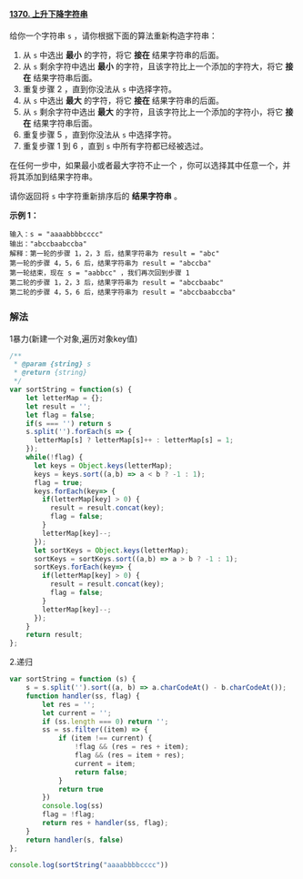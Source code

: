 #### [1370. 上升下降字符串](https://leetcode-cn.com/problems/increasing-decreasing-string/)

给你一个字符串 `s` ，请你根据下面的算法重新构造字符串：

1. 从 `s` 中选出 **最小** 的字符，将它 **接在** 结果字符串的后面。
2. 从 `s` 剩余字符中选出 **最小** 的字符，且该字符比上一个添加的字符大，将它 **接在** 结果字符串后面。
3. 重复步骤 2 ，直到你没法从 `s` 中选择字符。
4. 从 `s` 中选出 **最大** 的字符，将它 **接在** 结果字符串的后面。
5. 从 `s` 剩余字符中选出 **最大** 的字符，且该字符比上一个添加的字符小，将它 **接在** 结果字符串后面。
6. 重复步骤 5 ，直到你没法从 `s` 中选择字符。
7. 重复步骤 1 到 6 ，直到 `s` 中所有字符都已经被选过。

在任何一步中，如果最小或者最大字符不止一个 ，你可以选择其中任意一个，并将其添加到结果字符串。

请你返回将 `s` 中字符重新排序后的 **结果字符串** 。

 

**示例 1：**

```
输入：s = "aaaabbbbcccc"
输出："abccbaabccba"
解释：第一轮的步骤 1，2，3 后，结果字符串为 result = "abc"
第一轮的步骤 4，5，6 后，结果字符串为 result = "abccba"
第一轮结束，现在 s = "aabbcc" ，我们再次回到步骤 1
第二轮的步骤 1，2，3 后，结果字符串为 result = "abccbaabc"
第二轮的步骤 4，5，6 后，结果字符串为 result = "abccbaabccba"
```

### 解法

1暴力(新建一个对象,遍历对象key值)

```js
/**
 * @param {string} s
 * @return {string}
 */
var sortString = function(s) {
    let letterMap = {};
    let result = '';
    let flag = false;
    if(s === '') return s
    s.split('').forEach(s => {
      letterMap[s] ? letterMap[s]++ : letterMap[s] = 1;
    });
    while(!flag) {
      let keys = Object.keys(letterMap);
      keys = keys.sort((a,b) => a < b ? -1 : 1);
      flag = true;
      keys.forEach(key=> {
        if(letterMap[key] > 0) {
          result = result.concat(key);
          flag = false;
        }
        letterMap[key]--;
      });
      let sortKeys = Object.keys(letterMap);
      sortKeys = sortKeys.sort((a,b) => a > b ? -1 : 1);
      sortKeys.forEach(key=> {
        if(letterMap[key] > 0) {
          result = result.concat(key);
          flag = false;
        }
        letterMap[key]--;
      });
    }
    return result;
};
```

2.递归

```js
var sortString = function (s) {
    s = s.split('').sort((a, b) => a.charCodeAt() - b.charCodeAt());
    function handler(ss, flag) {
        let res = '';
        let current = '';
        if (ss.length === 0) return '';
        ss = ss.filter((item) => {
            if (item !== current) {
                !flag && (res = res + item);
                flag && (res = item + res);
                current = item;
                return false;
            }
            return true
        })
        console.log(ss)
        flag = !flag;
        return res + handler(ss, flag);
    }
    return handler(s, false)
};

console.log(sortString("aaaabbbbcccc"))

```

